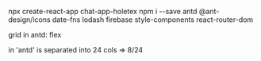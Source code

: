 npx create-react-app chat-app-holetex
npm i --save antd @ant-design/icons date-fns lodash firebase style-components react-router-dom

grid in antd: flex
<Row justify='center'>
<Col> in 'antd' is separated into 24 cols
<Col span={8}> => 8/24

<Title level={3}> => <h3></h3>

Design layout and config firebase, fb app

push code into github

Config firestore in firebase (create db in firestore)
firebase uses collections


=======================
# environment variables (have to add these in the vercel)
1. Add prefix `REACT_APP_` on React environment variables.
apiKey: process.env.REACT_APP_API_KEY

2. Make sure .env file is in the root directory.
src/
.env
.gitignore
package.json
package-lock.json

3. Restart the development server after making changes in .env file.

4. Copy only the value inside the quotation marks and don't forget to remove trailing commas(It haunted me for several hours). These examples will give you an error.
REACT_APP_API_KEY=Ach2o1invVocSn25FcQhash209,
REACT_APP_API_KEY="Ach2o1invVocSn25FcQhash209",
REACT_APP_API_KEY="Ach2o1invVocSn25FcQhash209"
=======================
# using vercel
- add env
- add firebase Authorized domains

==================

user.additionalUserInfo.isNewUser : user is already existing in db?

useEffect(() => {
		// every time collection users 's changed
		db.collection('users').onSnapshot((snapshot) => {
			const data = snapshot.docs.map(doc => ({
				...doc.data(),
				id: doc.id,
			}));

			console.log({data, snapshot, docs: snapshot.docs});
		});
	}, [])

===================
# set up firebase emulator
npm i -g firebase-tools
create folder ./emulators
cd emulators
firebase login
firebase init
<select features emulator, firestore> enter
<select use an existing project> enter
<select our app> enter
<enter file to store rule> enter (use default)
<select firestore rules: Authentication, Firestore> enter
<enter port for authentication> enter (use default 9099)
<enter port for firestore> enter (use default 8080)
<enable emulator UI> Y
<enter port for  UI> enter (use default any)
<download emulator> Y

firebase emulators:start
(install java)

fix config file
```javascript
const auth = firebase.auth();
const db = firebase.firestore();

auth.useEmulator('http://127.0.0.1:9099');
if (window.location.hostname === 'localhost') {
  db.useEmulator('127.0.0.1', 8080);
}
```

write custom hook to use firestore:
- create folder ./src/hooks

create rooms collection in firestore db

create app provider for storing rooms globally